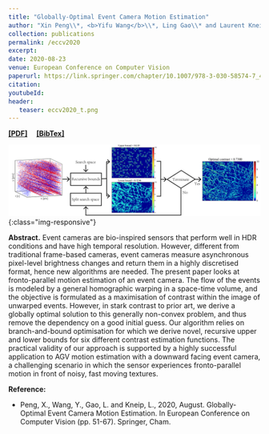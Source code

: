 ```yaml
---
title: "Globally-Optimal Event Camera Motion Estimation"
author: "Xin Peng\\*, <b>Yifu Wang</b>\\*, Ling Gao\\* and Laurent Kneip."
collection: publications
permalink: /eccv2020
excerpt: 
date: 2020-08-23
venue: European Conference on Computer Vision
paperurl: https://link.springer.com/chapter/10.1007/978-3-030-58574-7_4
citation: 
youtubeId: 
header:
   teaser: eccv2020_t.png
---
```


<a href="https://1fwang.github.io/files/eccv2020.pdf" target="_blank"><b>[PDF]</b></a>&emsp;
<a href="https://1fwang.github.io/files/peng2020globally.txt" target="_blank"><b>[BibTex]</b></a>

![firenet_banner](/images/tpami2020.png){:class="img-responsive"}

<b>Abstract.</b> 
Event cameras are bio-inspired sensors that perform well in HDR conditions and have high temporal resolution. However, different from traditional frame-based cameras, event cameras measure asynchronous pixel-level brightness changes and return them in a highly discretised format, hence new algorithms are needed. The present paper looks at fronto-parallel motion estimation of an event camera. The flow of the events is modeled by a general homographic warping in a space-time volume, and the objective is formulated as a maximisation of contrast within the image of unwarped events. However, in stark contrast to prior art, we derive a globally optimal solution to this generally non-convex problem, and thus remove the dependency on a good initial guess. Our algorithm relies on branch-and-bound optimisation for which we derive novel, recursive upper and lower bounds for six different contrast estimation functions. The practical validity of our approach is supported by a highly successful application to AGV motion estimation with a downward facing event camera, a challenging scenario in which the sensor experiences fronto-parallel motion in front of noisy, fast moving textures.

<b>Reference:</b>
* Peng, X., Wang, Y., Gao, L. and Kneip, L., 2020, August. Globally-Optimal Event Camera Motion Estimation. In European Conference on Computer Vision (pp. 51-67). Springer, Cham.
